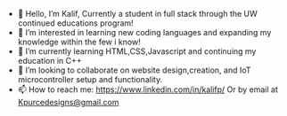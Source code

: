 - 👋 Hello, I’m Kalif, Currently a student in full stack through the UW continued educations program!
- 👀 I’m interested in learning new coding languages and expanding my knowledge within the few i know!
- 🌱 I’m currently learning HTML,CSS,Javascript and continuing my education in C++
- 💞️ I’m looking to collaborate on website design,creation, and IoT microcontroller setup and functionality.
- 📫 How to reach me: https://www.linkedin.com/in/kalifp/  Or by email at Kpurcedesigns@gmail.com

<!---
Unconditionallove47/Unconditionallove47 is a ✨ special ✨ repository because its `README.md` (this file) appears on your GitHub profile.
You can click the Preview link to take a look at your changes.
--->
